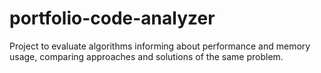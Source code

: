 # portfolio-code-analyzer
 Project to evaluate algorithms informing about performance and memory usage, comparing approaches and solutions of the same problem.
